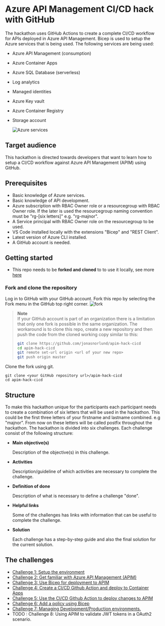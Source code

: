 # Azure API Management CI/CD hack with GitHub

The hackathon uses GitHub Actions to create a complete CI/CD workflow for APIs deployed in Azure API Management. Bicep is used to setup the Azure services that is being used. The following services are being used: 
* Azure API Management (consumption)
* Azure Container Apps
* Azure SQL Database (serverless)
* Log analytics
* Managed identities
* Azure Key vault
* Azure Container Registry  
* Storage account
 
  ![Azure services](docs/img/services.png)


## Target audience

This hackathon is directed towards developers that want to learn how to setup a CI/CD workflow against Azure API Management (APIM) using GitHub.    

## Prerequisites

- Basic knowledge of Azure services.
- Basic knowledge of API development.
- Azure subscription with RBAC Owner role or a resourcegroup with RBAC Owner role. If the later is used the resourcegroup naming convention must be "rg-[six letters]" e.g. "rg-majnor". 
- A Service principal with RBAC Owner role on the resourcegroup to be used.   
- VS Code installed locally with the extensions "Bicep" and "REST Client".
- Latest version of Azure CLI installed. 
- A GitHub account is needed.   

## Getting started

* This repo needs to be **forked and cloned** to to use it locally, see more [here](https://docs.github.com/en/get-started/quickstart/fork-a-repo#forking-a-repository)  

### Fork and clone the repository

Log in to GitHub with your GitHub account. Fork this repo by selecting the Fork menu in the GitHub top right corner.
![fork](docs/img/fork.png)

> **Note**<br>
> If your GitHub account is part of an organization there is a limitation that only one fork is possible in the same organization. The workaround is to clone this repo, create a new repository and then push the code from the cloned working copy similar to this:
>
>  ``` bash
>  git clone https://github.com/jonasnorlund/apim-hack-cicd
>  cd apim-hack-cicd
>  git remote set-url origin <url of your new repo>
>  git push origin master
>  ```
>

Clone the fork using git. 
```shell
git clone <your GitHub repository url>/apim-hack-cicd
cd apim-hack-cicd
```


## Structure

To make this hackathon unique for the participants each participant needs to create a combination of six letters that will be used in the  hackathon. This could be the first three letters of your firstname and lastname combined. e.g "majnor". From now on these letters will be called postfix throughout the hackathon.
The hackathon is divided into six challenges. Each challenge consist of the following structure: 
- **Main objective(s)**
    
    Description of the objective(s) in this challenge. 
    
- **Activities**

    Description/guideline of which activities are necessary to complete the challenge.    

- **Definition of done**

    Description of what is necessary to define a challenge "done".

- **Helpful links**

    Some of the challenges has links with information that can be useful to complete the challenge. 

- **Solution**

    Each challenge has a step-by-step guide and also the final solution for the current solution. 

## The challenges

* [Challenge 1: Setup the environment](docs/challenge1.md)
* [Challenge 2: Get familiar with Azure API Management (APIM)](docs/challenge2.md)
* [Challenge 3: Use Bicep for deployment to APIM](docs/challenge3.md)
* [Challenge 4: Create a CI/CD Github Action and deploy to Container Apps](docs/challenge4.md)
* [Challenge 5: Use the CI/CD Github Action to deploy changes to APIM](docs/challenge5.md)
* [Challenge 6: Add a policy using Bicep](docs/challenge6.md)
* [Challenge 7: Managing Development/Production environments.](challenge7.md)
* TODO : Challenge 8: Using APIM to validate JWT tokens in a OAuth2 scenario.











